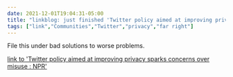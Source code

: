 ```yaml
---
date: 2021-12-01T19:04:31-05:00
title: "linkblog: just finished 'Twitter policy aimed at improving privacy sparks concerns over misuse : NPR'"
tags: ["link","Communities","Twitter","privacy","far right"]
---
```

File this under bad solutions to worse problems.
 
[link to 'Twitter policy aimed at improving privacy sparks concerns over misuse : NPR'](https://www.npr.org/2021/12/01/1060600043/twitter-photo-removal-policy-aimed-at-improving-privacy-sparks-concerns-over-mis)
